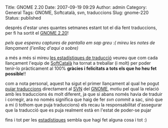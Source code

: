 Title: GNOME 2.20
Date: 2007-09-19 09:29
Author: admin
Category: General
Tags: GNOME, Softcatalà, svn, traduccions
Slug: gnome-220
Status: published

després d'estar unes quantes setmanes estant tot el dia fent traduccions, per fi ha sortit el <a href="http://www.gnome.org/start/2.20/notes/ca/" target="_blank" rel="noopener">GNOME 2.20</a>!

*pels que espereu captures de pantalla em sap greu :( mireu les notes de llançament (l'enllaç d'aquí a sobre)*

a més a més si mireu <a href="http://l10n.gnome.org/languages/ca/gnome-2-20" target="_blank" rel="noopener">les estadístiques de traducció</a> veureu que com cada llançament l'equip de <a href="http://www.softcatala.org" target="_blank" rel="noopener">SoftCatalà</a> ha tornat a treballar (i molt) per poder tenir-lo pràcticament al 100% **gràcies i felicitats a tots els que ho heu fet possible**!!

com a nota personal, aquest ha sigut el primer llançament al qual he pogut <a href="?p=148" target="_blank" rel="noopener">pujar traduccions</a> directament al <a href="http://svn.gnome.org" target="_blank" rel="noopener">SVN</a> del [GNOME](http://www.gnome.org), motiu pel qual la relació amb les traduccions és molt diferent, ja que si abans només havia de traduir i corregir, ara no només significa que haig de fer *svn commit* a sac, sinó que a mi (i tothom que puja traduccions) els recau la responsabilitat d'assegurar que la traducció que es puja realment està en l'estat de poder-se pujar

fins i tot per les <a href="http://cia.vc/stats/author/gforcada" target="_blank" rel="noopener">estadístiques</a> sembla que hagi fet alguna cosa i tot :)
